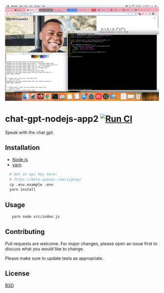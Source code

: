 
![chat-gpt-nodejs-app2.png](https://github.com/kkamara/useful/blob/main/chat-gpt-nodejs-app2.png?raw=true)

# chat-gpt-nodejs-app2 [![Run CI](https://github.com/kkamara/node-react-boilerplate/actions/workflows/node.js.yml/badge.svg)](https://github.com/kkamara/node-react-boilerplate/actions/workflows/node.js.yml)

Speak with the chat gpt.

## Installation

* [Node.js](https://nodejs.org/en/)
* [yarn](https://yarnpkg.com/).

```bash
  # Get an api key here:
  # https://beta.openai.com/signup/
  cp .env.example .env
  yarn install
```

## Usage

```bash
   yarn node src/index.js
```

## Contributing
Pull requests are welcome. For major changes, please open an issue first to discuss what you would like to change.

Please make sure to update tests as appropriate.

## License
[BSD](https://opensource.org/licenses/BSD-3-Clause)

